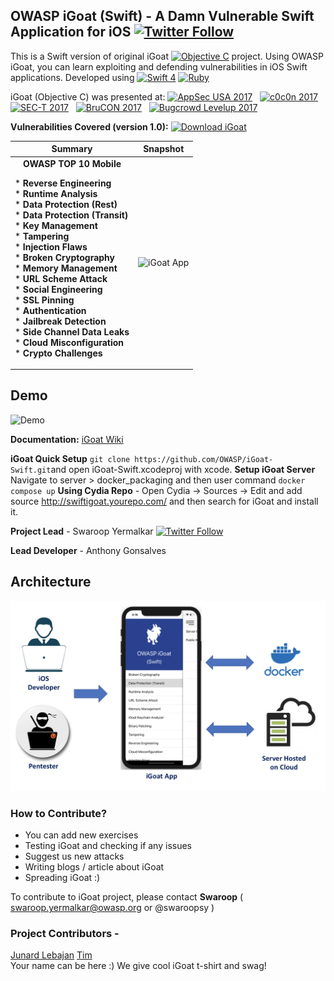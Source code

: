 ## OWASP iGoat (Swift) - A Damn Vulnerable Swift Application for iOS [![Twitter Follow](https://img.shields.io/twitter/follow/espadrine.svg?style=social&label=Follow)](https://twitter.com/OWASPiGoat/)

This is a Swift version of original iGoat [![Objective C](https://img.shields.io/badge/Objective-C-blue.svg)](https://github.com/OWASP/igoat) project. Using OWASP iGoat, you can learn exploiting and defending vulnerabilities in iOS Swift applications. Developed using [![Swift 4](https://img.shields.io/badge/Swift-4-blue.svg)](https://developer.apple.com/swift/) [![Ruby](https://img.shields.io/badge/Ruby--blue.svg)]()

iGoat (Objective C) was presented at:
[![AppSec USA 2017](https://img.shields.io/badge/AppSec%20USA-2017-red.svg)](https://appsecusa2017.sched.com/event/B2Xk/igoat-a-self-learning-tool-for-ios-app-pentesting-and-security) &nbsp; [![c0c0n 2017](https://img.shields.io/badge/c0c0n-2017-red.svg)](http://is-ra.org/c0c0n/2017/agenda) &nbsp; [![SEC-T 2017](https://img.shields.io/badge/SEC--T-2017-red.svg)](https://www.sec-t.org/archive/2017_events/schedule/) &nbsp; [![BruCON 2017](https://img.shields.io/badge/BruCON-2017-red.svg)](https://2017.brucon.org/index.php/Practical_iOS_App_Exploitation_and_Defense_using_iGoat) &nbsp; [![Bugcrowd Levelup 2017](https://img.shields.io/badge/BugcrowdLevelUp-2017-red.svg)](https://forum.bugcrowd.com/t/levelup-2017-discussion-swaroop-owasp-igoat/3052)

__Vulnerabilities Covered (version 1.0):__ [![Download iGoat](https://img.shields.io/badge/Download-iGoat-orange.svg)](https://codeload.github.com/OWASP/iGoat-Swift/zip/master)

Summary            |  Snapshot
:-------------------------:|:-------------------------:
__OWASP TOP 10 Mobile__ </br><p align="left">* __Reverse Engineering__</br>* __Runtime Analysis__</br>* __Data Protection (Rest)__</br>* __Data Protection (Transit)__</br>* __Key Management__</br>* __Tampering__</br>* __Injection Flaws__</br>* __Broken Cryptography__</br>* __Memory Management__</br>* __URL Scheme Attack__</br>* __Social Engineering__</br>* __SSL Pinning__</br>* __Authentication__</br>* __Jailbreak Detection__</br>* __Side Channel Data Leaks__</br>* __Cloud Misconfiguration__</br>* __Crypto Challenges__ | <img src="https://github.com/swaroopsy/test/blob/master/h1.gif?raw=true" width="256" title="iGoat App">

## Demo
![Demo](https://github.com/swaroopsy/test/blob/master/OWASP_iGoat_Demo.gif)

__Documentation:__ <a href="https://github.com/OWASP/iGoat-Swift/wiki">iGoat Wiki</a>

__iGoat Quick Setup__ `git clone https://github.com/OWASP/iGoat-Swift.git`and open iGoat-Swift.xcodeproj with xcode.
__Setup iGoat Server__ Navigate to server > docker_packaging and then user command `docker compose up`
__Using Cydia Repo__ - Open Cydia -> Sources -> Edit and add source http://swiftigoat.yourepo.com/ and then search for iGoat and install it.

__Project Lead__ - Swaroop Yermalkar [![Twitter Follow](https://img.shields.io/twitter/follow/espadrine.svg?style=social&label=Follow)](https://twitter.com/swaroopsy)

__Lead Developer__ - Anthony Gonsalves

## Architecture
![Architecture](https://github.com/swaroopsy/test/blob/master/Architecture.png?raw=true)

### How to Contribute? ###
* You can add new exercises
* Testing iGoat and checking if any issues
* Suggest us new attacks
* Writing blogs / article about iGoat
* Spreading iGoat :)

To contribute to iGoat project, please contact __Swaroop__ ( swaroop.yermalkar@owasp.org or @swaroopsy )

### Project Contributors - ###
[Junard Lebajan](https://twitter.com/junard)
[Tim](https://twitter.com/0xff7)
<br> Your name can be here :) We give cool iGoat t-shirt and swag!
